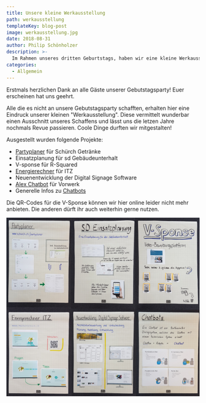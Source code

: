 ```yaml
---
title: Unsere kleine Werkausstellung
path: werkausstellung
templateKey: blog-post
image: werkausstellung.jpg
date: 2018-08-31
author: Philip Schönholzer
description: >-
  Im Rahmen unseres dritten Geburtstags, haben wir eine kleine Werkausstellung auf die Beine gestellt. Alle die es nicht live erleben konnten, erhalten hier einen kleinen Einblick in unser Schaffen der letzen Jahre.
categories:
  - Allgemein
---
```


Erstmals herzlichen Dank an alle Gäste unserer Gebutstagsparty! Euer erscheinen hat uns geehrt.

Alle die es nicht an unsere Gebutstagsparty schafften, erhalten hier eine Eindruck unserer kleinen "Werkausstellung". Diese vermittelt wunderbar einen Ausschnitt unseres Schaffens und lässt uns die letzen Jahre nochmals Revue passieren. Coole Dinge durften wir mitgestalten!

Ausgestellt wurden folgende Projekte:

* [Partyplaner](https://www.schurch.ch/partyplaner/) für Schürch Getränke
* Einsatzplanung für sd Gebäudeunterhalt
* V-sponse für R-Squared
* [Energierechner](http://meinverbrauch.ch) für ITZ
* Neuenentwicklung der Digital Signage Software
* [Alex Chatbot](https://geschaeftsberichte.vorwerk.de/2017/fuehlen/) für Vorwerk
* Generelle Infos zu [Chatbots](https://www.botfabrik.ch)

Die QR-Codes für die V-Sponse können wir hier online leider nicht mehr anbieten. Die anderen dürft ihr auch weiterhin gerne nutzen.

![Poster der Werkausstellung](collage.jpg)
